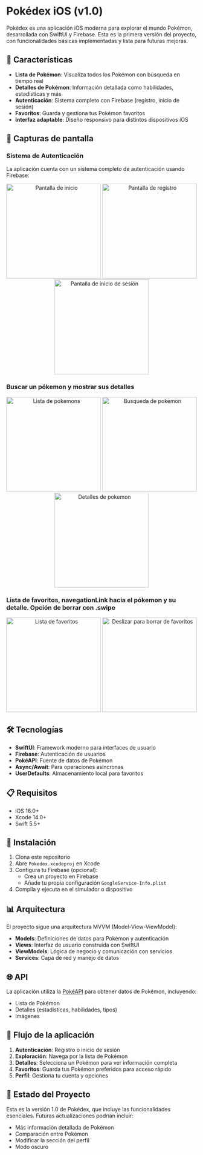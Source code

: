# Pokédex iOS (v1.0)

Pokédex es una aplicación iOS moderna para explorar el mundo Pokémon, desarrollada con SwiftUI y Firebase. Esta es la primera versión del proyecto, con funcionalidades básicas implementadas y lista para futuras mejoras.

## 🌟 Características

- **Lista de Pokémon**: Visualiza todos los Pokémon con búsqueda en tiempo real
- **Detalles de Pokémon**: Información detallada como habilidades, estadísticas y más
- **Autenticación**: Sistema completo con Firebase (registro, inicio de sesión)
- **Favoritos**: Guarda y gestiona tus Pokémon favoritos
- **Interfaz adaptable**: Diseño responsivo para distintos dispositivos iOS

## 📱 Capturas de pantalla

### Sistema de Autenticación
La aplicación cuenta con un sistema completo de autenticación usando Firebase:

<p align="center">
  <img src="https://github.com/FranaGan5/Pokedex-iOS/blob/main/recursos/login_view.png" width="250" alt="Pantalla de inicio">
  <img src="https://github.com/FranaGan5/Pokedex-iOS/blob/main/recursos/registrar_view.png" width="250" alt="Pantalla de registro">
  <img src="https://github.com/FranaGan5/Pokedex-iOS/blob/main/recursos/inicio_view.png" width="250" alt="Pantalla de inicio de sesión">
</p>

### Buscar un pókemon y mostrar sus detalles
<p align="center">
  <img src="https://github.com/FranaGan5/Pokedex-iOS/blob/main/recursos/lista_pokemon.png" width="250" alt="Lista de pokemons">
  <img src="https://github.com/FranaGan5/Pokedex-iOS/blob/main/recursos/busqueda_pokemon.png" width="250" alt="Busqueda de pokemon">
  <img src="https://github.com/FranaGan5/Pokedex-iOS/blob/main/recursos/detalles_pokemon_view.png" width="250" alt="Detalles de pokemon">
</p>

### Lista de favoritos, navegationLink hacia el pókemon y su detalle. Opción de borrar con .swipe
<p align="center">
  <img src="https://github.com/FranaGan5/Pokedex-iOS/blob/main/recursos/favoritos_view.png" width="250" alt="Lista de favoritos">
  <img src="https://github.com/FranaGan5/Pokedex-iOS/blob/main/recursos/deslizar_delete.png" width="250" alt="Deslizar para borrar de favoritos">
</p>

## 🛠️ Tecnologías

- **SwiftUI**: Framework moderno para interfaces de usuario
- **Firebase**: Autenticación de usuarios
- **PokéAPI**: Fuente de datos de Pokémon
- **Async/Await**: Para operaciones asíncronas
- **UserDefaults**: Almacenamiento local para favoritos

## 📋 Requisitos

- iOS 16.0+
- Xcode 14.0+
- Swift 5.5+

## 🚀 Instalación

1. Clona este repositorio
2. Abre `Pokedex.xcodeproj` en Xcode
3. Configura tu Firebase (opcional):
   - Crea un proyecto en Firebase
   - Añade tu propia configuración `GoogleService-Info.plist`
4. Compila y ejecuta en el simulador o dispositivo

## 📊 Arquitectura

El proyecto sigue una arquitectura MVVM (Model-View-ViewModel):

- **Models**: Definiciones de datos para Pokémon y autenticación
- **Views**: Interfaz de usuario construida con SwiftUI
- **ViewModels**: Lógica de negocio y comunicación con servicios
- **Services**: Capa de red y manejo de datos

## 🌐 API

La aplicación utiliza la [PokéAPI](https://pokeapi.co/) para obtener datos de Pokémon, incluyendo:
- Lista de Pokémon
- Detalles (estadísticas, habilidades, tipos)
- Imágenes

## 🔄 Flujo de la aplicación

1. **Autenticación**: Registro o inicio de sesión
2. **Exploración**: Navega por la lista de Pokémon
3. **Detalles**: Selecciona un Pokémon para ver información completa
4. **Favoritos**: Guarda tus Pokémon preferidos para acceso rápido
5. **Perfil**: Gestiona tu cuenta y opciones

## 🚦 Estado del Proyecto

Esta es la versión 1.0 de Pokédex, que incluye las funcionalidades esenciales. Futuras actualizaciones podrían incluir:

- Más información detallada de Pokémon
- Comparación entre Pokémon
- Modificar la sección del perfil
- Modo oscuro
